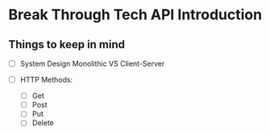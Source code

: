 # Break Through Tech API Introduction

## Things to keep in mind
- [ ] System Design Monolithic VS Client-Server

- [ ] HTTP Methods:
  - [ ] Get
  - [ ] Post
  - [ ] Put
  - [ ] Delete
